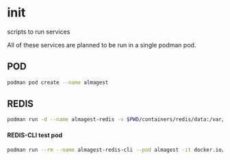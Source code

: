 # init
scripts to run services

All of these services are planned to be run in a single podman pod.

## POD
```bash
podman pod create --name almagest
```

## REDIS
```bash
podman run -d --name almagest-redis -v $PWD/containers/redis/data:/var/redis/data:Z --pod almagest docker.io/library/redis:6.2-alpine
```

#### REDIS-CLI test pod
```bash
podman run --rm --name almagest-redis-cli --pod almagest -it docker.io/goodsmileduck/redis-cli
```


